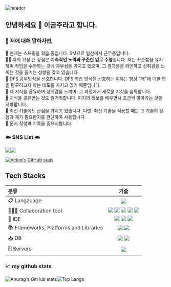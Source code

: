 ![header](https://capsule-render.vercel.app/api?type=slice&color=auto&height=300&section=header&text=GoldenPearls'%20Journal🎈&fontSize=40)
## 안녕하세요 👋 이금주라고 합니다.

 ###  🐇 저에 대해 말하자면, </br>
🌱 현재는 스프링을 학습 중입니다. SM으로 일산에서 근무중입니다.</br> 
👩‍💻 저의 가장 큰 강점은 **지속적인 노력과 꾸준한 업무 수행**입니다. 저는 꾸준함을 유지하며 작업을 수행하는 것에 자부심을 가지고 있으며, 그 결과물을 확인하고 성취감을 느끼는 것을 즐기는 성향을 갖고 있습니다.  </br> 
📑 DFS 공부방식을 선호합니다. DFS 학습 방식을 선호하는 이유는 항상 "왜"에 대한 답을 탐구하고자 하는 태도를 가지고 있기 때문입니다.</br>
🐾 제 지식을 공유하며 성취감을 느끼며, 그 과정에서 새로운 지식을 습득합니다. </br>
🐾 지식을 공유받는 것도 즐거워합니다. 미지의 정보를 배우면서 조금씩 쌓아가는 것을 지향합니다. </br>
🐾 최신 기술에도 관심을 가지고 있습니다. 다만, 최신 기술을 적용할 때는 그 기술의 장점과 제가 필요한지를 판단하여 사용합니다. </br>
🐾 문서 작성과 기록을 중요시합니다.</br>


<h3> ☁️ SNS List ☁️</h3>
<div style="display: flex; flex-direction: row; ">
   <!--Notion-->
 <!--<a href="https://www.notion.so/bogi-sister-s-a-leisurely-walk-bf9084358fd74367b24c9079a4226008?pvs=4">
   <img src="https://img.shields.io/badge/ Notion-000000?style=flat-square&logo=Notion&logoColor=white&https://www.notion.so/bogi-sister-s-a-leisurely-walk-bf9084358fd74367b24c9079a4226008?pvs=4" />-->
 
  <!--Git Hub-->     
<a href="https://github.com/GoldenPearls">
   <img src="https://img.shields.io/badge/github-181717?style=flat-square&logo=github&logoColor=white&https://github.com/GoldenPearls" /></a>  
   
   <!--Velog-->     
<a href="https://velog.io/@prettylee620">
   <img src="https://img.shields.io/badge/Velog-20C997?style=flat-square&logo=Velog&logoColor=white&https://velog.io/@prettylee620" /></a>

<!-- twitter -->
<!--<a href="https://twitter.com/mellona01">
<img src="https://img.shields.io/badge/Twitter-%231DA1F2.svg?style=flat-square&logo=Twitter&logoColor=white" /></a>-->
   
</div>
 
[![Velog's GitHub stats](https://velog-readme-stats.vercel.app/api?name=prettylee620)](https://velog.io/@prettylee620)

## Tech Stacks
| 분류     | 기술  |                                                                
| :------- | :---: | 
| 📋 Langauage  | <img src="https://img.shields.io/badge/java-%23ED8B00.svg?style=for-the-badge&logo=openjdk&logoColor=white">  |
| 🧑‍🤝‍🧑 Collaboration tool | <img src="https://img.shields.io/badge/github-181717?style=for-the-badge&logo=github&logoColor=white"> <img src="https://img.shields.io/badge/git-F05032?style=for-the-badge&logo=git&logoColor=white"> <img src="https://img.shields.io/badge/Slack-4A154B?style=for-the-badge&logo=git&logoColor=white"> <img src="https://img.shields.io/badge/Figma-F24E1E?style=for-the-badge&logo=Figma&logoColor=white"> <img src="https://img.shields.io/badge/Notion-000000?style=for-the-badge&logo=Notion&logoColor=white">|
| 🔨 IDE | <img src="https://img.shields.io/badge/Eclipse-FE7A16.svg?style=for-the-badge&logo=Eclipse&logoColor=white"> <img src="https://img.shields.io/badge/IntelliJIDEA-000000.svg?style=for-the-badge&logo=intellij-idea&logoColor=white"> <a href="https://github.com/GoldenPearls/androidprogramming"><img src="https://img.shields.io/badge/Android%20Studio-3DDC84.svg?style=for-the-badge&logo=android-studio&logoColor=white"></a>|
|📚 Frameworks, Platforms and Libraries |  <a href="https://github.com/GoldenPearls/SpringEx/tree/master"><img src="https://img.shields.io/badge/springBoot-%236DB33F.svg?style=for-the-badge&logo=springBoot&logoColor=white"></a> <img src="https://img.shields.io/badge/React-61DAFB?style=for-the-badge&logo=React&logoColor=white">|
| 📥 DB | <img src="https://img.shields.io/badge/mysql-4479A1?style=for-the-badge&logo=mysql&logoColor=white"> <img src="https://img.shields.io/badge/Oracle-F80000?style=for-the-badge&logo=mariadb&logoColor=white"> | 
|🗄️ Servers | <img src="https://img.shields.io/badge/apache tomcat-F8DC75?style=for-the-badge&logo=apachetomcat&logoColor=white"> |

### 📈 my github stats 
<div style="display: flex;">
  <img src="https://github-readme-stats.vercel.app/api?username=GoldenPearls&show_icons=true&theme=cobalt" alt="Anurag's GitHub stats" 
       />
  <img src="https://github-readme-stats.vercel.app/api/top-langs/?username=GoldenPearls" alt="Top Langs" />
</div>



<!--
**kkum-yem/kkum-yem** is a ✨ _special_ ✨ repository because its `README.md` (this file) appears on your GitHub profile.

Here are some ideas to get you started:

- 🔭 I’m currently working on ...
- 🌱 I’m currently learning ...
- 👯 I’m looking to collaborate on ...
- 🤔 I’m looking for help with ...
- 💬 Ask me about ...
- 📫 How to reach me: ...
- 😄 Pronouns: ...
- ⚡ Fun fact: ...
-->
